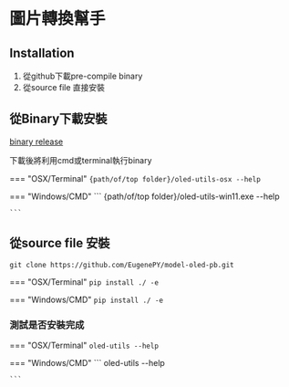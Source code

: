 # 圖片轉換幫手

## Installation

1. 從github下載pre-compile binary
2. 從source file 直接安裝

## 從Binary下載安裝

[binary release](https://github.com/EugenePY/model-oled-pb/releases)

下載後將利用cmd或terminal執行binary

=== "OSX/Terminal"
    ```
    {path/of/top folder}/oled-utils-osx --help
    ```

=== "Windows/CMD" 
    ```
    {path/of/top folder}/oled-utils-win11.exe --help

    ```

## 從source file 安裝

```
git clone https://github.com/EugenePY/model-oled-pb.git 
```

=== "OSX/Terminal"
    ```
    pip install ./ -e
    ```

=== "Windows/CMD" 
    ```
    pip install ./ -e
    ```

### 測試是否安裝完成

=== "OSX/Terminal"
    ```
    oled-utils --help
    ```

=== "Windows/CMD" 
    ```
    oled-utils --help

    ```

